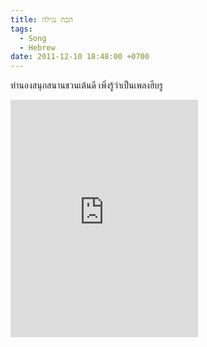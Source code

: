 ```yaml
---
title: הבה נגילה
tags:
  - Song
  - Hebrew
date: 2011-12-10 18:48:00 +0700
---
```


ทำนองสนุกสนานชวนเต้นดี เพิ่งรู้ว่าเป็นเพลงฮีบรู

<iframe src="https://open.spotify.com/embed/track/4MLoEw9wh6I3RNOxZszOUU" width="300" height="380" frameborder="0" allowtransparency="true" allow="encrypted-media"></iframe>
